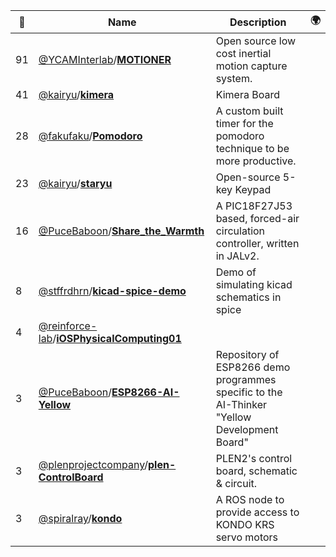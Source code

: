 |:star2: | Name | Description | 🌍|
|---|---|---|---|
|91|[@YCAMInterlab](https://github.com/YCAMInterlab)/[**MOTIONER**](https://github.com/YCAMInterlab/MOTIONER)|Open source low cost inertial motion capture system.||
|41|[@kairyu](https://github.com/kairyu)/[**kimera**](https://github.com/kairyu/kimera)|Kimera Board||
|28|[@fakufaku](https://github.com/fakufaku)/[**Pomodoro**](https://github.com/fakufaku/Pomodoro)|A custom built timer for the pomodoro technique to be more productive.||
|23|[@kairyu](https://github.com/kairyu)/[**staryu**](https://github.com/kairyu/staryu)|Open-source 5-key Keypad||
|16|[@PuceBaboon](https://github.com/PuceBaboon)/[**Share_the_Warmth**](https://github.com/PuceBaboon/Share_the_Warmth)|A PIC18F27J53 based, forced-air circulation controller, written in JALv2.||
|8|[@stffrdhrn](https://github.com/stffrdhrn)/[**kicad-spice-demo**](https://github.com/stffrdhrn/kicad-spice-demo)|Demo of simulating kicad schematics in spice||
|4|[@reinforce-lab](https://github.com/reinforce-lab)/[**iOSPhysicalComputing01**](https://github.com/reinforce-lab/iOSPhysicalComputing01)|||
|3|[@PuceBaboon](https://github.com/PuceBaboon)/[**ESP8266-AI-Yellow**](https://github.com/PuceBaboon/ESP8266-AI-Yellow)|Repository of ESP8266 demo programmes specific to the AI-Thinker "Yellow Development Board"||
|3|[@plenprojectcompany](https://github.com/plenprojectcompany)/[**plen-ControlBoard**](https://github.com/plenprojectcompany/plen-ControlBoard)|PLEN2's control board, schematic & circuit.||
|3|[@spiralray](https://github.com/spiralray)/[**kondo**](https://github.com/spiralray/kondo)|A ROS node to provide access to KONDO KRS servo motors||

